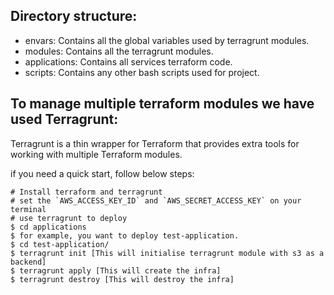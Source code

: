 ## Directory structure:

* envars: Contains all the global variables used by terragrunt modules.
* modules: Contains all the terragrunt modules.
* applications: Contains all services terraform code.
* scripts: Contains any other bash scripts used for project.


## To manage multiple terraform modules we have used Terragrunt:

Terragrunt is a thin wrapper for Terraform that provides extra tools for working with multiple Terraform modules. 

if you need a quick start, follow below steps:

```
# Install terraform and terragrunt
# set the `AWS_ACCESS_KEY_ID` and `AWS_SECRET_ACCESS_KEY` on your terminal
# use terragrunt to deploy
$ cd applications
$ for example, you want to deploy test-application.
$ cd test-application/
$ terragrunt init [This will initialise terragrunt module with s3 as a backend]
$ terragrunt apply [This will create the infra]
$ terragrunt destroy [This will destroy the infra]

```
